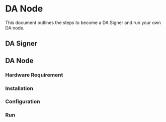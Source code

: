 # DA Node

This document outlines the steps to become a DA Signer and run your own DA node.
## DA Signer
## DA Node
### Hardware Requirement
### Installation
### Configuration
### Run